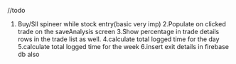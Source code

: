 //todo
1. Buy/Sll spineer while stock entry(basic very imp)
2.Populate on clicked trade on the saveAnalysis screen
3.Show percentage in trade details rows in the trade list as well.
4.calculate total logged time for the day
5.calculate total logged time for the week
6.insert exit details in firebase db also




